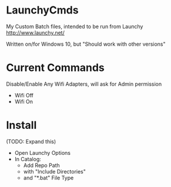 # LaunchyCmds
My Custom Batch files, intended to be run from Launchy
http://www.launchy.net/

Written on/for Windows 10, but "Should work with other versions"

# Current Commands

Disable/Enable Any Wifi Adapters, will ask for Admin permission
* Wifi Off     
* Wifi On

# Install
(TODO: Expand this)
* Open Launchy Options
* In Catalog:  
	* Add Repo Path
	* with "Include Directories"
	* and "*.bat" File Type


